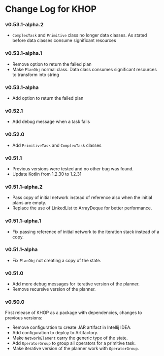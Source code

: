 # Change Log for KHOP

### v0.53.1-alpha.2

* `ComplexTask` and `Primitive` class no longer data classes. As stated before data classes consume significant resources

### v0.53.1-alpha.1

* Remove option to return the failed plan
* Make `PlanObj` normal class. Data class consumes significant resources to transform into string

### v0.53.1-alpha

* Add option to return the failed plan

### v0.52.1

* Add debug message when a task fails

### v0.52.0

* Add `PrimitiveTask` and `ComplexTask` classes

### v0.51.1

* Previous versions were tested and no other bug was found.
* Update Kotlin from 1.2.30 to 1.2.31

### v0.51.1-alpha.2

* Pass copy of initial network instead of reference also when the initial plans are empty.
* Replace the use of LinkedList to ArrayDeque for better performance.

### v0.51.1-alpha.1

* Fix passing reference of initial network to the iteration stack instead of a copy.

### v0.51.1-alpha

* Fix `PlanObj` not creating a copy of the state.

### v0.51.0

* Add more debug messages for iterative version of the planner.
* Remove recursive version of the planner.


### v0.50.0

First release of KHOP as a package with dependencies, changes to previous versions:

* Remove configuration to create JAR artifact in Intellij IDEA.
* Add configuration to deploy to Artifactory.
* Make `NetworkElement` carry the generic type of the state.
* Add `OperatorGroup` to group all operators for a primitive task.
* Make iterative version of the planner work with `OperatorGroup`.
